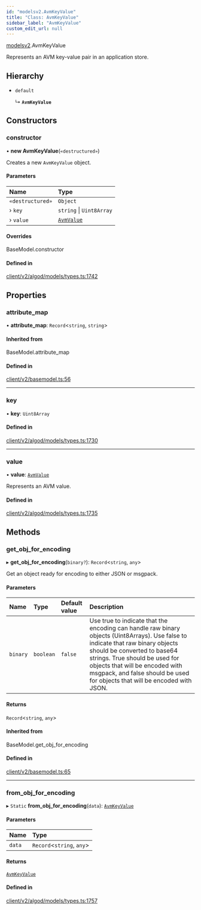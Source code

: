 ```yaml
---
id: "modelsv2.AvmKeyValue"
title: "Class: AvmKeyValue"
sidebar_label: "AvmKeyValue"
custom_edit_url: null
---
```


[modelsv2](../namespaces/modelsv2.md).AvmKeyValue

Represents an AVM key-value pair in an application store.

## Hierarchy

- `default`

  ↳ **`AvmKeyValue`**

## Constructors

### constructor

• **new AvmKeyValue**(`«destructured»`)

Creates a new `AvmKeyValue` object.

#### Parameters

| Name | Type |
| :------ | :------ |
| `«destructured»` | `Object` |
| › `key` | `string` \| `Uint8Array` |
| › `value` | [`AvmValue`](modelsv2.AvmValue.md) |

#### Overrides

BaseModel.constructor

#### Defined in

[client/v2/algod/models/types.ts:1742](https://github.com/joe-p/js-algorand-sdk/blob/6a3021f/src/client/v2/algod/models/types.ts#L1742)

## Properties

### attribute\_map

• **attribute\_map**: `Record`<`string`, `string`\>

#### Inherited from

BaseModel.attribute\_map

#### Defined in

[client/v2/basemodel.ts:56](https://github.com/joe-p/js-algorand-sdk/blob/6a3021f/src/client/v2/basemodel.ts#L56)

___

### key

• **key**: `Uint8Array`

#### Defined in

[client/v2/algod/models/types.ts:1730](https://github.com/joe-p/js-algorand-sdk/blob/6a3021f/src/client/v2/algod/models/types.ts#L1730)

___

### value

• **value**: [`AvmValue`](modelsv2.AvmValue.md)

Represents an AVM value.

#### Defined in

[client/v2/algod/models/types.ts:1735](https://github.com/joe-p/js-algorand-sdk/blob/6a3021f/src/client/v2/algod/models/types.ts#L1735)

## Methods

### get\_obj\_for\_encoding

▸ **get_obj_for_encoding**(`binary?`): `Record`<`string`, `any`\>

Get an object ready for encoding to either JSON or msgpack.

#### Parameters

| Name | Type | Default value | Description |
| :------ | :------ | :------ | :------ |
| `binary` | `boolean` | `false` | Use true to indicate that the encoding can handle raw binary objects (Uint8Arrays). Use false to indicate that raw binary objects should be converted to base64 strings. True should be used for objects that will be encoded with msgpack, and false should be used for objects that will be encoded with JSON. |

#### Returns

`Record`<`string`, `any`\>

#### Inherited from

BaseModel.get\_obj\_for\_encoding

#### Defined in

[client/v2/basemodel.ts:65](https://github.com/joe-p/js-algorand-sdk/blob/6a3021f/src/client/v2/basemodel.ts#L65)

___

### from\_obj\_for\_encoding

▸ `Static` **from_obj_for_encoding**(`data`): [`AvmKeyValue`](modelsv2.AvmKeyValue.md)

#### Parameters

| Name | Type |
| :------ | :------ |
| `data` | `Record`<`string`, `any`\> |

#### Returns

[`AvmKeyValue`](modelsv2.AvmKeyValue.md)

#### Defined in

[client/v2/algod/models/types.ts:1757](https://github.com/joe-p/js-algorand-sdk/blob/6a3021f/src/client/v2/algod/models/types.ts#L1757)
